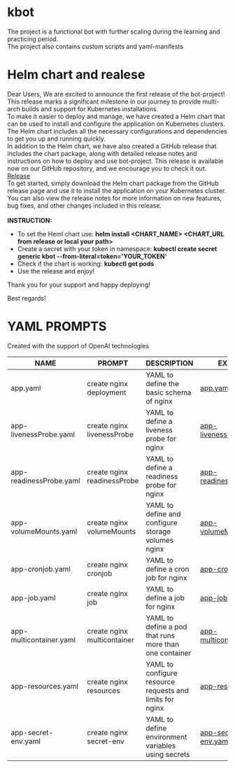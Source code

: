 # kbot
The project is a functional bot with further scaling during the learning and practicing period.  
The project also contains custom scripts and yaml-manifests  

# Helm chart and realese  
Dear Users,
We are excited to announce the first release of the bot-project! This release marks a significant milestone in our journey to provide multi-arch builds and support for Kubernetes installations.<br>
To make it easier to deploy and manage, we have created a Helm chart that can be used to install and configure the application on Kubernetes clusters. The Helm chart includes all the necessary configurations and dependencies to get you up and running quickly.<br>
In addition to the Helm chart, we have also created a GitHub release that includes the chart package, along with detailed release notes and instructions on how to deploy and use bot-project. This release is available now on our GitHub repository, and we encourage you to check it out.<br>
[Release](https://github.com/1minEpowMinX/kbot/releases/tag/v1.0.7)<br>
To get started, simply download the Helm chart package from the GitHub release page and use it to install the application on your Kubernetes cluster. You can also view the release notes for more information on new features, bug fixes, and other changes included in this release.<br>  
**INSTRUCTION:**
  - To set the Heml chart use: **helm install <CHART_NAME> <CHART_URL from release or local your path>**
  - Create a secret with your token in namespace: **kubectl create secret generic kbot --from-literal=token='YOUR_TOKEN'**
  - Check if the chart is working: **kubectl get pods**
  - Use the release and enjoy!

Thank you for your support and happy deploying!

Best regards!

# YAML PROMPTS
Created with the support of OpenAI technologies

|             NAME            |            PROMPT           |                         DESCRIPTION                       |                           EXAMPLE                       |
|              -              |              -              |                              -                            |                              -                          |
| app.yaml                    | create nginx deployment     | YAML to define the basic schema of nginx                  | [app.yaml](yaml/app.yaml)                               |
| app-livenessProbe.yaml      | create nginx livenessProbe  | YAML to define a liveness probe for nginx                 | [app-livenessProbe.yaml](yaml/app-livenessProbe.yaml)   |
| app-readinessProbe.yaml     | create nginx readinessProbe | YAML to define a readiness probe for nginx                | [app-readinessProbe.yaml](yaml/app-readinessProbe.yaml) |
| app-volumeMounts.yaml       | create nginx volumeMounts   | YAML to define and configure storage volumes nginx        | [app-volumeMounts.yaml](yaml/app-volumeMounts.yaml)     |
| app-cronjob.yaml            | create nginx cronjob        | YAML to define a cron job for nginx                       | [app-cronjob.yaml](yaml/app-cronjob.yaml)               |
| app-job.yaml                |create nginx job             | YAML to define a job for nginx                            | [app-job.yaml](yaml/app-job.yaml)                       |
| app-multicontainer.yaml     | create nginx multicontainer | YAML to define a pod that runs more than one container    | [app-multicontainer.yaml](yaml/app-multicontainer.yaml) |
| app-resources.yaml          | create nginx resources      | YAML to configure resource requests and limits for nginx  | [app-resources.yaml](yaml/app-resources.yaml)           |
| app-secret-env.yaml         | create nginx secret-env     | YAML to define environment variables using secrets        | [app-secret-env.yaml](yaml/app-secret-env.yaml)         |